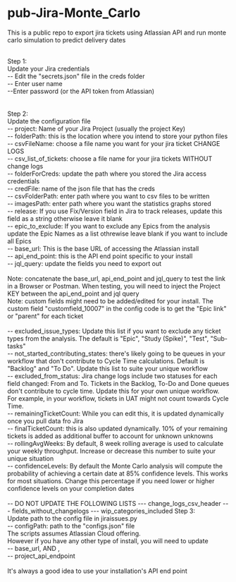 # pub-Jira-Monte_Carlo
This is a public repo to export jira tickets using Atlassian API and run monte carlo simulation to predict delivery dates <br /><br />

Step 1:<br />
Update your Jira credentials<br />
-- Edit the "secrets.json" file in the creds folder <br />
-- Enter user name<br />
--Enter password (or the API token from Atlassian)<br />
<br /><br />
Step 2:<br />
Update the configuration file<br />
-- project: Name of your Jira Project (usually the project Key)<br />
-- folderPath: this is the location where you intend to store your python files<br />
-- csvFileName: choose a file name you want for your jira ticket CHANGE LOGS<br />
-- csv_list_of_tickets: choose a file name for your jira tickets WITHOUT change logs<br />
-- folderForCreds: update the path where you stored the Jira access credentials<br />
-- credFile: name of the json file that has the creds<br />
-- csvFolderPath: enter path where you want to csv files to be written<br />
-- imagesPath: enter path where you want the statistics graphs stored<br />
-- release: If you use Fix/Version field in Jira to track releases, update this field as a string otherwise leave it blank <br />
-- epic_to_exclude: If you want to exclude any Epics from the analysis update the Epic Names as a list othrewise leave blank if you want to include all Epics<br />
-- base_url: This is the base URL of accessing the Atlassian install <br />
-- api_end_point: this is the API end point specific to your install <br />
-- jql_query: update the fields you need to export out <br /> <br />
Note: concatenate the base_url, api_end_point and jql_query to test the link in a Browser or Postman. When testing, you will need to inject the Project KEY between the api_end_point and jql query<br />
Note: custom fields might need to be added/edited for your install. The custom field "customfield_10007" in the config code is to get the "Epic link" or "parent" for each ticket<br /><br />
-- excluded_issue_types: Update this list if you want to exclude any ticket types from the analysis. The default is "Epic", "Study (Spike)", "Test", "Sub-tasks"<br />
-- not_started_contributing_states: there's likely going to be queues in your workflow that don't contribute to Cycle Time calculations. Default is "Backlog" and "To Do". Update this list to suite your unique workflow<br />
-- excluded_from_status: Jira change logs include two statuses for each field changed: From and To. Tickets in the Backlog, To-Do and Done queues don't contribute to cycle time. Update this for your own unique workflow. For example, in your workflow, tickets in UAT might not count towards Cycle Time. <br />
-- remainingTicketCount: While you can edit this, it is updated dynamically once you pull data fro Jira<br />
-- finalTicketCount: this is also updated dynamically. 10% of your remaining tickets is added as additional buffer to account for unknown unknowns <br />
-- rollingAvgWeeks: By default, 8 week rolling average is used to calculate your weekly throughput. Increase or decrease this number to suite your unique situation<br />
-- confidenceLevels: By default the Monte Carlo analysis will compute the probability of achieving a certain date at 85% confidence levels. This works for most situations. Change this percentage if you need lower or higher confidence levels on your completion dates<br />
<br />
-- DO NOT UPDATE THE FOLLOWING LISTS
--- change_logs_csv_header
--- fields_without_changelogs
--- wip_categories_included
Step 3:<br />
Update path to the config file in jiraissues.py<br />
-- configPath: path to the "configs.json" file <br />
The scripts assumes Atlassian Cloud offering. <br/>
However if you have any other type of  install, you will need to update <br />
-- base_url, AND , <br />
-- project_api_endpoint <br />
<br />
It's always a good idea to use your installation's API end point
